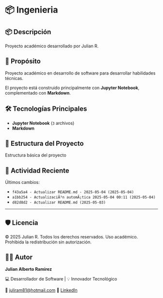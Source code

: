 # 📦 Ingenieria

## 📦 Descripción

Proyecto académico desarrollado por Julian R.

## 🎯 Propósito

Proyecto académico en desarrollo de software para desarrollar habilidades técnicas.

El proyecto está construido principalmente con **Jupyter Notebook**, complementado con **Markdown**.
## 🛠️ Tecnologías Principales

- **Jupyter Notebook** (`3` archivos)
- **Markdown**
## 📂 Estructura del Proyecto

Estructura básica del proyecto
## 📅 Actividad Reciente

Últimos cambios:
- `f43a5a4 - Actualizar README.md - 2025-05-04 (2025-05-04)`
- `a1bb254 - ActualizaciÃ³n automÃ¡tica 2025-05-04 00:11 (2025-05-04)`
- `d82d8d2 - Actualizar README.md (2025-05-03)`

---

## 🛡️ Licencia

© 2025 Julian R. Todos los derechos reservados.
Uso académico. Prohibida la redistribución sin autorización.

## 🧑‍💻 Autor

**Julian Alberto Ramirez**

💻 Desarrollador de Software | 💡 Innovador Tecnológico

📧 [juliram81@hotmail.com](mailto:juliram81@hotmail.com)
🔗 [LinkedIn](https://co.linkedin.com/in/julianramirezc)
